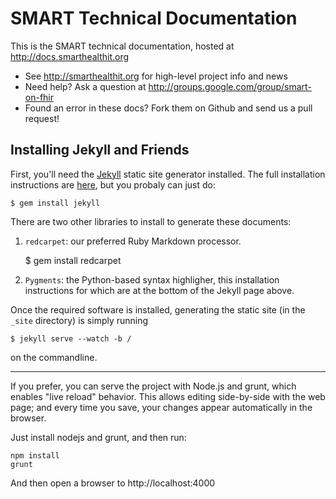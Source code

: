 
SMART Technical Documentation
=============================

This is the SMART technical documentation, hosted at
<http://docs.smarthealthit.org>

- See <http://smarthealthit.org> for high-level project info and news
- Need help? Ask a question at <http://groups.google.com/group/smart-on-fhir>
- Found an error in these docs? Fork them on Github and send us a pull
  request!


Installing Jekyll and Friends
-----------------------------

First, you'll need the [Jekyll](https://github.com/mojombo/jekyll)
static site generator installed. The full installation instructions are
[here](https://github.com/mojombo/jekyll/wiki/install), but you probaly
can just do:

    $ gem install jekyll

There are two other libraries to install to generate these documents:

1. `redcarpet`: our preferred Ruby Markdown processor.

    $ gem install redcarpet

2. `Pygments`: the Python-based syntax highligher, this installation
   instructions for which are at the bottom of the Jekyll page above.

Once the required software is installed, generating the static site (in
the `_site` directory) is simply running

    $ jekyll serve --watch -b /

on the commandline.


---

If you prefer, you can serve the project with Node.js and grunt, which enables
"live reload" behavior. This allows editing side-by-side with the web page; and
every time you save, your changes appear automatically in the browser.

Just install nodejs and grunt, and then run:

```
npm install
grunt
```

And then open a browser to http://localhost:4000
